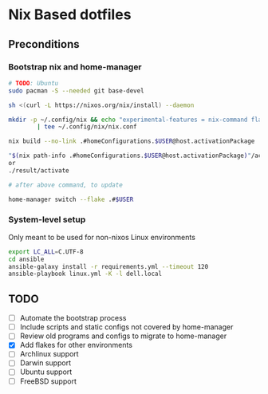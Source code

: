 # Nix Based dotfiles

## Preconditions

### Bootstrap nix and home-manager

```sh
# TODO: Ubuntu
sudo pacman -S --needed git base-devel

sh <(curl -L https://nixos.org/nix/install) --daemon

mkdir -p ~/.config/nix && echo "experimental-features = nix-command flakes" \
        | tee ~/.config/nix/nix.conf

nix build --no-link .#homeConfigurations.$USER@host.activationPackage

"$(nix path-info .#homeConfigurations.$USER@host.activationPackage)"/activate
or
./result/activate

# after above command, to update

home-manager switch --flake .#$USER
```

### System-level setup

Only meant to be used for non-nixos Linux environments

```sh
export LC_ALL=C.UTF-8
cd ansible
ansible-galaxy install -r requirements.yml --timeout 120
ansible-playbook linux.yml -K -l dell.local
```

## TODO

- [ ] Automate the bootstrap process
- [ ] Include scripts and static configs not covered by home-manager
- [ ] Review old programs and configs to migrate to home-manager
- [X] Add flakes for other environments
- [ ] Archlinux support
- [ ] Darwin support
- [ ] Ubuntu support
- [ ] FreeBSD support
